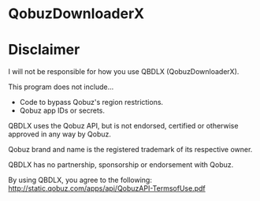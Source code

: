 # QobuzDownloaderX

# Disclaimer
I will not be responsible for how you use QBDLX (QobuzDownloaderX). 

This program does not include...
- Code to bypass Qobuz's region restrictions.
- Qobuz app IDs or secrets.

QBDLX uses the Qobuz API, but is not endorsed, certified or otherwise approved in any way by Qobuz.

Qobuz brand and name is the registered trademark of its respective owner.

QBDLX has no partnership, sponsorship or endorsement with Qobuz.

By using QBDLX, you agree to the following: http://static.qobuz.com/apps/api/QobuzAPI-TermsofUse.pdf
